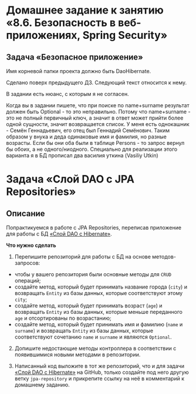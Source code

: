 # Домашнее задание к занятию «8.6. Безопасность в веб-приложениях, Spring Security»
## Задача «Безопасное приложение»

Имя корневой папки проекта должно быть DaoHibernate.

Сделано поверх предыдущего ДЗ. Следующий текст относится к нему.

В задании есть нюанс, с которым я не согласен.

Когда вы в задании пишете, что при поиске по name+surnamе результат должен быть Optional<Person> - то это неправильно.
Потому что name+surnamе - это не полный первичный ключ, а значит в ответ может прийти более одной сущности, значит возвращается список.
У меня есть однокашник - Семён Геннадьевич, его отец был Геннадий Семёнович. Таким образом у внука и деда одинаковые имя и фамилия, но разные возрасты. Если бы они оба были в таблице Persons - то запрос вернул бы обоих, а не одного/ниодного.
Специально для реализации этого варианта я в БД прописал два василия уткина (Vasiliy Utkin)

# Задача «Слой DAO c JPA Repositories»

## Описание

Попрактикуемся в работе с JPA Repositories, переписав приложение для работы с БД [«Слой DAO c Hibernate»](../../hibernate/task1/README.md).

**Что нужно сделать**

1. Перепишите репозиторий для работы с БД на основе методов-запросов:

 - чтобы у вашего репозитория были основные методы для `CRUD` операций;
 - создайте метод, который будет принимать название города (`city`) и возвращать `Entity` из базы данных, которые соответствуют этому `city`;
 - создайте метод, который будет принимать возраст (`age`) и возвращать `Entity` из базы данных, которые меньше переданного `age` и отсортированы по возрастанию;
 - создайте метод, который будет принимать имя и фамилию (`name` и `surname`) и возвращать `Entity` из базы данных, которые соответствуют сочетанию `name` и `surname` и являются `Optional`.
 
2. Допишите недостающие методы контроллера в соответствии с появившимися новыми методами в репозитории.

3. Написанный код выложите в тот же репозиторий, что и для задачи [«Слой DAO c Hibernate»](../../hibernate/task1/README.md) на GitHub, только создайте под него другую ветку `jpa-repository` и прикрепите ссылку на неё в комментарий к домашнему заданию.